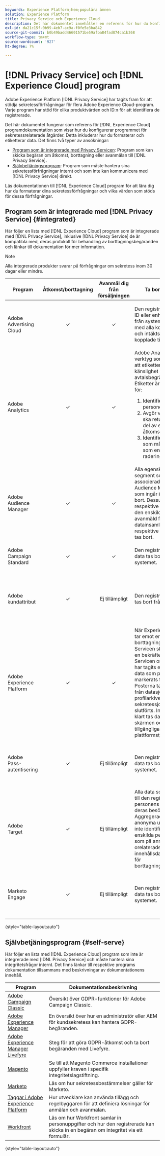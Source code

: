 ```yaml
---
keywords: Experience Platform;hem;populära ämnen
solution: Experience Platform
title: Privacy Service och Experience Cloud
description: Det här dokumentet innehåller en referens för hur du konfigurerar olika Experience Cloud-program för sekretessrelaterade åtgärder.
exl-id: da21c15f-0b99-4eb7-ac9a-f0fe5e3ba842
source-git-commit: b0b49badd46601571be59afba84fad874ca1b368
workflow-type: tm+mt
source-wordcount: '927'
ht-degree: 7%

---
```


# [!DNL Privacy Service] och [!DNL Experience Cloud] program

Adobe Experience Platform [!DNL Privacy Service] har tagits fram för att stödja sekretessförfrågningar för flera Adobe Experience Cloud-program. Varje program har stöd för olika produktvärden och ID:n för att identifiera de registrerade.

Det här dokumentet fungerar som referens för [!DNL Experience Cloud] programdokumentation som visar hur du konfigurerar programmet för sekretessrelaterade åtgärder. Detta inkluderar hur du formaterar och etiketterar data. Det finns två typer av ansökningar:

* [Program som är integrerade med Privacy Servicen](#integrated): Program som kan skicka begäran om åtkomst, borttagning eller avanmälan till [!DNL Privacy Service].
* [Självbetjäningsprogram](#self-serve): Program som måste hantera sina sekretessförfrågningar internt och som inte kan kommunicera med [!DNL Privacy Service] direkt.

Läs dokumentationen till [!DNL Experience Cloud] program för att lära dig hur du formaterar dina sekretessförfrågningar och vilka värden som stöds för dessa förfrågningar.

## Program som är integrerade med [!DNL Privacy Service] {#integrated}

Här följer en lista med [!DNL Experience Cloud] program som är integrerade med [!DNL Privacy Service], inklusive [!DNL Privacy Service] de är kompatibla med, deras protokoll för behandling av borttagningsbegäranden och länkar till dokumentation för mer information.

>[!NOTE]
>
>Alla integrerade produkter svarar på förfrågningar om sekretess inom 30 dagar eller mindre.

| Program | Åtkomst/borttagning | Avanmäl dig från försäljningen | Ta bort beteende | Dokumentation och andra överväganden |
| --- | :---: | :---: | --- | --- |
| Adobe Advertising Cloud | ✓ | ✓ | Den registrerades cookie-ID eller enhets-ID tas bort från systemet tillsammans med alla kostnads-, klick- och intäktsdata som är kopplade till cookien. | <ul><li>[Åtkomst/radering av dokumentation för GDPR](https://experienceleague.adobe.com/docs/advertising-cloud/privacy/ad-cloud-gdpr.html)</li><li>[Åtkomst-/borttagningsdokumentation för CCPA](https://experienceleague.adobe.com/docs/advertising-cloud/privacy/ad-cloud-ccpa-access-delete.html)</li><li>[Dokumentation för avanmälan av försäljning för CCPA](https://experienceleague.adobe.com/docs/advertising-cloud/privacy/ad-cloud-ccpa-opt-out-of-sale.html)</li></ul> |
| Adobe Analytics | ✓ | ✓ | Adobe Analytics har verktyg som används för att etikettera data utifrån känslighet och avtalsbegränsningar. Etiketter är ett viktigt steg för:<ol><li>Identifiera registrerade personer.</li><li>Avgör vilka data som ska returneras som en del av en åtkomstbegäran.</li><li>Identifierar datafält som måste tas bort som en del av en raderingsbegäran.</li></ol> | <ul><li>[Arbetsflöde för sekretess](https://experienceleague.adobe.com/docs/analytics/admin/admin-tools/data-governance/an-gdpr-workflow.html)</li><li>[Analysemärkning](https://experienceleague.adobe.com/docs/analytics/admin/admin-tools/data-governance/data-labels/gdpr-labels.html)</li><li>[Analysalternativ](https://experienceleague.adobe.com/docs/analytics/components/dimensions/cm-opt-out.html)</li></ul> |
| Adobe Audience Manager | ✓ | ✓ | Alla egenskaper och segment som är associerade med Audience Manager-ID:t som ingår i begäran tas bort. Dessutom är respektive identifierare för den enskilda personen avanmäld från ytterligare datainsamling och respektive ID-mappningar tas bort. | <ul><li>[Åtkomst](https://experienceleague.adobe.com/docs/audience-manager/user-guide/overview/data-privacy/data-privacy-requests.html#access-data) / [delete](https://experienceleague.adobe.com/docs/audience-manager/user-guide/overview/data-privacy/data-privacy-requests.html#delete-data) dokumentation</li><li>[Dokumentation om avanmälan](https://experienceleague.adobe.com/docs/audience-manager/user-guide/features/declared-ids.html#opt-out-calls)</li><li>[Avanmäl begäranden](https://experienceleague.adobe.com/docs/audience-manager/user-guide/overview/data-privacy/data-privacy-requests.html?lang=en#opt-out-requests)</li></ul> |
| Adobe Campaign Standard | ✓ | ✓ | Den registrerades lagrade data tas bort från systemet. | <ul><li>[Åtkomst/borttagning av dokumentation](https://experienceleague.adobe.com/docs/campaign-classic/using/getting-started/privacy/privacy-management.html?lang=sv)</li><li>[Dokumentation om avanmälan](../segmentation/consents.md)</li></ul> |
| Adobe kundattribut | ✓ | Ej tillämpligt | Den registrerades attribut tas bort från systemet. | <ul><li>[Åtkomst/radering av dokumentation för GDPR](https://experienceleague.adobe.com/docs/core-services/interface/customer-attributes/gdpr.html)</li><li>[Åtkomst-/borttagningsdokumentation för CCPA](https://experienceleague.adobe.com/docs/core-services/interface/customer-attributes/ccpa.html)</li><li>Kundattribut har inte möjlighet att överföra data, och därför kan du inte avanmäla dig från försäljning.</li></ul> |
| Adobe Experience Platform | ✓ | ✓ | När Experience Platform tar emot en begäran om borttagning från Privacy Servicen skickar Platform en bekräftelse till Privacy Servicen om att begäran har tagits emot och att data som påverkas har markerats för borttagning. Posterna tas sedan bort från datasjön eller profilarkivet när sekretessjobbet har slutförts. Innan jobbet är klart tas data bort på skärmen och är därför inte tillgängliga för någon plattformstjänst. | <ul><li>[Åtkomst-/borttagningsdokumentation för datasjön](../catalog/privacy.md)</li><li>[Åtkomst/borttagning av dokumentation för identitetstjänsten](../identity-service/privacy.md)</li><li>[Åtkomst till/radera dokumentation för kundprofil i realtid](../profile/privacy.md)</li><li>[!DNL Experience Platform] honorar [avanmälningsbegäran för målgruppssegment](../segmentation/consents.md).</li></ul> |
| Adobe Pass-autentisering | ✓ | Ej tillämpligt | Den registrerades lagrade data tas bort från systemet. | <ul><li>[Åtkomst/borttagning av dokumentation](https://tve.helpdocsonline.com/how-to-make-a-privacy-request)</li><li>Godkännandet har inte möjlighet att överföra data, och därför är begäran om att avanmäla sig från försäljning inte tillämplig.</li></ul> |
| Adobe Target | ✓ | Ej tillämpligt | Alla data som är kopplade till den registrerade personens ID tas bort från deras besökarprofil. Aggregerade eller anonyma uppgifter som inte identifierar den enskilda personen eller som på annat sätt är orelaterade (t.ex. innehållsdata) gäller inte för borttagningsförfrågningar. | <ul><li>[Åtkomst/borttagning av dokumentation](https://experienceleague.adobe.com/docs/target/using/implement-target/before-implement/privacy/cmp-privacy-and-general-data-protection-regulation.html)</li><li>[!DNL Target] har inte möjlighet att överföra data, och därför är begäran om avanmälan från försäljning inte tillämplig.</li></ul> |
| Marketo Engage | ✓ | Ej tillämpligt | Den registrerades lagrade data tas bort från systemet. | <ul><li>[Åtkomst/borttagning av dokumentation](https://experienceleague.adobe.com/docs/marketo/using/product-docs/core-marketo-concepts/miscellaneous/privacy-requests.html)</li><li>[!DNL Marketo] har inte möjlighet att överföra data, och därför är begäran om avanmälan från försäljning inte tillämplig.</li></ul> |

{style="table-layout:auto"}

## Självbetjäningsprogram {#self-serve}

Här följer en lista med [!DNL Experience Cloud] program som inte är integrerade med [!DNL Privacy Service] och måste hantera sina integritetsfrågor internt. Det finns länkar till respektive programs dokumentation tillsammans med beskrivningar av dokumentationens innehåll.

| Program | Dokumentationsbeskrivning |
| ------- | ----------- |
| [Adobe Campaign Classic](https://experienceleague.adobe.com/docs/campaign-classic/using/getting-started/privacy/privacy-management.html?lang=sv) | Översikt över GDPR-funktioner för Adobe Campaign Classic. |
| [Adobe Experience Manager](https://experienceleague.adobe.com/docs/experience-manager-64/managing/data-protection/data-protection-and-privacy.html) | En översikt över hur en administratör eller AEM för kundsekretess kan hantera GDPR-begäranden. |
| [Adobe Experience Manager Livefyre](https://experienceleague.adobe.com/docs/livefyre/using/settings-other/privacy-requests/c-gdpr-compliance.html) | Steg för att göra GDPR-åtkomst och ta bort begäranden med Livefyre. |
| [Magento](https://devdocs.magento.com/compliance/industry-compliance.html) | Se till att Magento Commerce installationer uppfyller kraven i specifik integritetslagstiftning. |
| [Marketo](https://www.marketo.com/company/trust/gdpr/) | Läs om hur sekretessbestämmelser gäller för Marketo. |
| [Taggar i Adobe Experience Platform](../tags/ui/client-side/consent.md) | Hur utvecklare kan använda tillägg och regelbyggaren för att definiera lösningar för anmälan och avanmälan. |
| [Workfront](https://www.workfront.com/privacy-notice) | Läs om hur Workfront samlar in personuppgifter och hur den registrerade kan skicka in en begäran om integritet via ett formulär. |

{style="table-layout:auto"}
